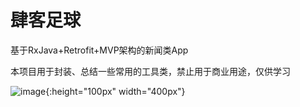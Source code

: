 # 肆客足球
基于RxJava+Retrofit+MVP架构的新闻类App

本项目用于封装、总结一些常用的工具类，禁止用于商业用途，仅供学习

![image](http://upload-images.jianshu.io/upload_images/4293651-a463b077cf61f932.png?imageMogr2/auto-orient/strip%7CimageView2/2/w/1240){:height="100px" width="400px"}
